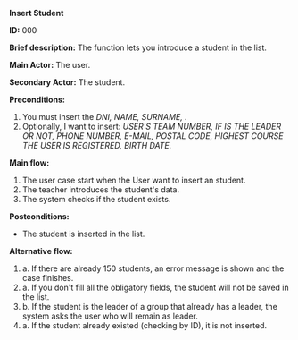**Insert Student**

**ID:** 000

**Brief description:** The function lets you introduce a student in the list.

**Main Actor:** The user.

**Secondary Actor:** The student.

**Preconditions:**

  1. You must insert the _DNI, NAME, SURNAME, ._
  2. Optionally, I want to insert: _USER'S TEAM NUMBER, IF IS THE LEADER OR NOT, PHONE NUMBER, E-MAIL, POSTAL CODE, HIGHEST COURSE THE USER IS REGISTERED, BIRTH DATE._

**Main flow:**

  1. The user case start when the User want to insert an student.
  2. The teacher introduces the student's data.
  3. The system checks if the student exists.

**Postconditions:**
  * The student is inserted in the list.  


**Alternative flow:**

  1. a. If there are already 150 students, an error message is shown and the case finishes.
  2. a. If you don't fill all the obligatory fields, the student will not be saved in the list.
  2. b. If the student is the leader of a group that already has a leader, the system asks the user who will remain as leader.
  3. a. If the student already existed (checking by ID), it is not inserted.
